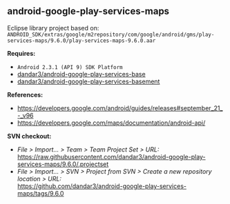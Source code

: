 ## android-google-play-services-maps

Eclipse library project based on:<br/>
`ANDROID_SDK/extras/google/m2repository/com/google/android/gms/play-services-maps/9.6.0/play-services-maps-9.6.0.aar`

**Requires:**
- `Android 2.3.1 (API 9) SDK Platform`
- [dandar3/android-google-play-services-base](https://github.com/dandar3/android-google-play-services-base/tree/9.6.0)
- [dandar3/android-google-play-services-basement](https://github.com/dandar3/android-google-play-services-basement/tree/9.6.0)

**References:**
- https://developers.google.com/android/guides/releases#september_21_-_v96
- https://developers.google.com/maps/documentation/android-api/

**SVN checkout:**
- _File > Import... > Team > Team Project Set > URL:_<br/>
  https://raw.githubusercontent.com/dandar3/android-google-play-services-maps/9.6.0/.projectset
- _File > Import... > SVN > Project from SVN > Create a new repository location > URL:_<br/> 
  https://github.com/dandar3/android-google-play-services-maps/tags/9.6.0
